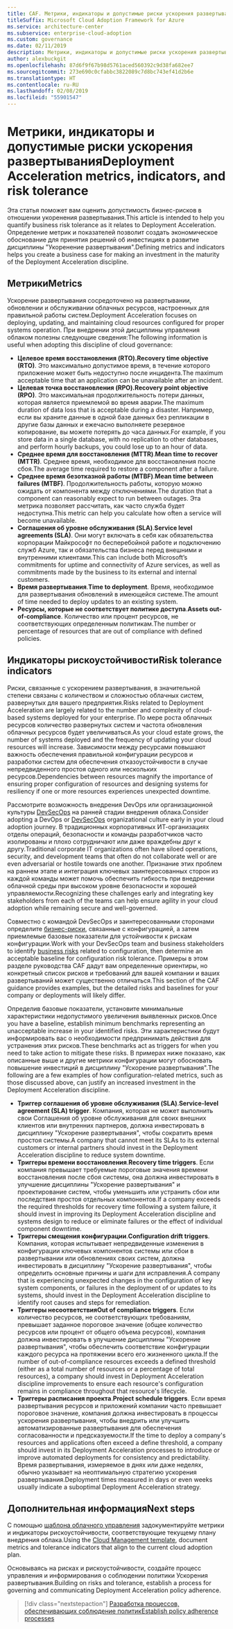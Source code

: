 ```yaml
---
title: CAF. Метрики, индикаторы и допустимые риски ускорения развертывания
titleSuffix: Microsoft Cloud Adoption Framework for Azure
ms.service: architecture-center
ms.subservice: enterprise-cloud-adoption
ms.custom: governance
ms.date: 02/11/2019
description: Метрики, индикаторы и допустимые риски ускорения развертывания
author: alexbuckgit
ms.openlocfilehash: 87d6f9f67b98d5761aced560392c9d38fa682ee7
ms.sourcegitcommit: 273e690c0cfabbc3822089c7d8bc743ef41d2b6e
ms.translationtype: HT
ms.contentlocale: ru-RU
ms.lasthandoff: 02/08/2019
ms.locfileid: "55901547"
---
```

# <a name="deployment-acceleration-metrics-indicators-and-risk-tolerance"></a><span data-ttu-id="3f4cb-103">Метрики, индикаторы и допустимые риски ускорения развертывания</span><span class="sxs-lookup"><span data-stu-id="3f4cb-103">Deployment Acceleration metrics, indicators, and risk tolerance</span></span>

<span data-ttu-id="3f4cb-104">Эта статья поможет вам оценить допустимость бизнес-рисков в отношении укоренения развертывания.</span><span class="sxs-lookup"><span data-stu-id="3f4cb-104">This article is intended to help you quantify business risk tolerance as it relates to Deployment Acceleration.</span></span> <span data-ttu-id="3f4cb-105">Определение метрик и показателей позволит создать экономическое обоснование для принятия решений об инвестициях в развитие дисциплины "Укоренение развертывания".</span><span class="sxs-lookup"><span data-stu-id="3f4cb-105">Defining metrics and indicators helps you create a business case for making an investment in the maturity of the Deployment Acceleration discipline.</span></span>

## <a name="metrics"></a><span data-ttu-id="3f4cb-106">Метрики</span><span class="sxs-lookup"><span data-stu-id="3f4cb-106">Metrics</span></span>

<span data-ttu-id="3f4cb-107">Ускорение развертывания сосредоточено на развертывании, обновлении и обслуживании облачных ресурсов, настроенных для правильной работы систем.</span><span class="sxs-lookup"><span data-stu-id="3f4cb-107">Deployment Acceleration focuses on deploying, updating, and maintaining cloud resources configured for proper systems operation.</span></span> <span data-ttu-id="3f4cb-108">При внедрении этой дисциплины управления облаком полезны следующие сведения:</span><span class="sxs-lookup"><span data-stu-id="3f4cb-108">The following information is useful when adopting this discipline of cloud governance:</span></span>

- <span data-ttu-id="3f4cb-109">**Целевое время восстановления (RTO).**</span><span class="sxs-lookup"><span data-stu-id="3f4cb-109">**Recovery time objective (RTO)**.</span></span> <span data-ttu-id="3f4cb-110">Это максимально допустимое время, в течение которого приложение может быть недоступно после инцидента.</span><span class="sxs-lookup"><span data-stu-id="3f4cb-110">The maximum acceptable time that an application can be unavailable after an incident.</span></span>
- <span data-ttu-id="3f4cb-111">**Целевая точка восстановления (RPO).**</span><span class="sxs-lookup"><span data-stu-id="3f4cb-111">**Recovery point objective (RPO)**.</span></span> <span data-ttu-id="3f4cb-112">Это максимальная продолжительность потери данных, которая является приемлемой во время аварии.</span><span class="sxs-lookup"><span data-stu-id="3f4cb-112">The maximum duration of data loss that is acceptable during a disaster.</span></span> <span data-ttu-id="3f4cb-113">Например, если вы храните данные в одной базе данных без репликации в другие базы данных и ежечасно выполняете резервное копирование, вы можете потерять до часа данных.</span><span class="sxs-lookup"><span data-stu-id="3f4cb-113">For example, if you store data in a single database, with no replication to other databases, and perform hourly backups, you could lose up to an hour of data.</span></span>
- <span data-ttu-id="3f4cb-114">**Среднее время для восстановления (MTTR)**.</span><span class="sxs-lookup"><span data-stu-id="3f4cb-114">**Mean time to recover (MTTR)**.</span></span> <span data-ttu-id="3f4cb-115">Среднее время, необходимое для восстановления после сбоя.</span><span class="sxs-lookup"><span data-stu-id="3f4cb-115">The average time required to restore a component after a failure.</span></span>
- <span data-ttu-id="3f4cb-116">**Среднее время безотказной работы (MTBF)**.</span><span class="sxs-lookup"><span data-stu-id="3f4cb-116">**Mean time between failures (MTBF)**.</span></span> <span data-ttu-id="3f4cb-117">Продолжительность работы, которую можно ожидать от компонента между отключениями.</span><span class="sxs-lookup"><span data-stu-id="3f4cb-117">The duration that a component can reasonably expect to run between outages.</span></span> <span data-ttu-id="3f4cb-118">Эта метрика позволяет рассчитать, как часто служба будет недоступна.</span><span class="sxs-lookup"><span data-stu-id="3f4cb-118">This metric can help you calculate how often a service will become unavailable.</span></span>
- <span data-ttu-id="3f4cb-119">**Соглашения об уровне обслуживания (SLA)**.</span><span class="sxs-lookup"><span data-stu-id="3f4cb-119">**Service level agreements (SLA)**.</span></span> <span data-ttu-id="3f4cb-120">Они могут включать в себя как обязательства корпорации Майкрософт по бесперебойной работе и подключению служб Azure, так и обязательства бизнеса перед внешними и внутренними клиентами.</span><span class="sxs-lookup"><span data-stu-id="3f4cb-120">This can include both Microsoft’s commitments for uptime and connectivity of Azure services, as well as commitments made by the business to its external and internal customers.</span></span>
- <span data-ttu-id="3f4cb-121">**Время развертывания**.</span><span class="sxs-lookup"><span data-stu-id="3f4cb-121">**Time to deployment**.</span></span> <span data-ttu-id="3f4cb-122">Время, необходимое для развертывания обновлений в имеющейся системе.</span><span class="sxs-lookup"><span data-stu-id="3f4cb-122">The amount of time needed to deploy updates to an existing system.</span></span>
- <span data-ttu-id="3f4cb-123">**Ресурсы, которые не соответствует политике доступа**.</span><span class="sxs-lookup"><span data-stu-id="3f4cb-123">**Assets out-of-compliance**.</span></span> <span data-ttu-id="3f4cb-124">Количество или процент ресурсов, не соответствующих определенным политикам.</span><span class="sxs-lookup"><span data-stu-id="3f4cb-124">The number or percentage of resources that are out of compliance with defined policies.</span></span>

## <a name="risk-tolerance-indicators"></a><span data-ttu-id="3f4cb-125">Индикаторы рискоустойчивости</span><span class="sxs-lookup"><span data-stu-id="3f4cb-125">Risk tolerance indicators</span></span>

<span data-ttu-id="3f4cb-126">Риски, связанные с ускорением развертывания, в значительной степени связаны с количеством и сложностью облачных систем, развернутых для вашего предприятия.</span><span class="sxs-lookup"><span data-stu-id="3f4cb-126">Risks related to Deployment Acceleration are largely related to the number and complexity of cloud-based systems deployed for your enterprise.</span></span> <span data-ttu-id="3f4cb-127">По мере роста облачных ресурсов количество развернутых систем и частота обновления облачных ресурсов будет увеличиваться.</span><span class="sxs-lookup"><span data-stu-id="3f4cb-127">As your cloud estate grows, the number of systems deployed and the frequency of updating your cloud resources will increase.</span></span> <span data-ttu-id="3f4cb-128">Зависимости между ресурсами повышают важность обеспечения правильной конфигурации ресурсов и разработки систем для обеспечения отказоустойчивости в случае непредвиденного простоя одного или нескольких ресурсов.</span><span class="sxs-lookup"><span data-stu-id="3f4cb-128">Dependencies between resources magnify the importance of ensuring proper configuration of resources and designing systems for resiliency if one or more resources experiences unexpected downtime.</span></span>

<!-- "en-us" location is required for the URL below. -->

<span data-ttu-id="3f4cb-129">Рассмотрите возможность внедрения DevOps или организационной культуры [DevSecOps](https://www.microsoft.com/en-us/securityengineering/devsecops) на ранней стадии внедрения облака.</span><span class="sxs-lookup"><span data-stu-id="3f4cb-129">Consider adopting a DevOps or [DevSecOps](https://www.microsoft.com/en-us/securityengineering/devsecops) organizational culture early in your cloud adoption journey.</span></span> <span data-ttu-id="3f4cb-130">В традиционных корпоративных ИТ-организациях отделы операций, безопасности и команды разработчиков часто изолированы и плохо сотрудничают или даже враждебны друг к другу.</span><span class="sxs-lookup"><span data-stu-id="3f4cb-130">Traditional corporate IT organizations often have siloed operations, security, and development teams that often do not collaborate well or are even adversarial or hostile towards one another.</span></span> <span data-ttu-id="3f4cb-131">Признание этих проблем на раннем этапе и интеграция ключевых заинтересованных сторон из каждой команды может помочь обеспечить гибкость при внедрении облачной среды при высоком уровне безопасности и хорошей управляемости.</span><span class="sxs-lookup"><span data-stu-id="3f4cb-131">Recognizing these challenges early and integrating key stakeholders from each of the teams can help ensure agility in your cloud adoption while remaining secure and well-governed.</span></span>

<span data-ttu-id="3f4cb-132">Совместно с командой DevSecOps и заинтересованными сторонами определите [бизнес-риски](business-risks.md), связанные с конфигурацией, а затем приемлемые базовые показатели для устойчивости к рискам конфигурации.</span><span class="sxs-lookup"><span data-stu-id="3f4cb-132">Work with your DevSecOps team and business stakeholders to identify [business risks](business-risks.md) related to configuration, then determine an acceptable baseline for configuration risk tolerance.</span></span> <span data-ttu-id="3f4cb-133">Примеры в этом разделе руководства CAF дадут вам определенные ориентиры, но конкретный список рисков и требований для вашей компании и ваших развертываний может существенно отличаться.</span><span class="sxs-lookup"><span data-stu-id="3f4cb-133">This section of the CAF guidance provides examples, but the detailed risks and baselines for your company or deployments will likely differ.</span></span>

<span data-ttu-id="3f4cb-134">Определив базовые показатели, установите минимальные характеристики недопустимого увеличения выявленных рисков.</span><span class="sxs-lookup"><span data-stu-id="3f4cb-134">Once you have a baseline, establish minimum benchmarks representing an unacceptable increase in your identified risks.</span></span> <span data-ttu-id="3f4cb-135">Эти характеристики будут информировать вас о необходимости предпринимать действия для устранения этих рисков.</span><span class="sxs-lookup"><span data-stu-id="3f4cb-135">These benchmarks act as triggers for when you need to take action to mitigate these risks.</span></span> <span data-ttu-id="3f4cb-136">В примерах ниже показано, как описанные выше и другие метрики конфигурации могут обосновать повышение инвестиций в дисциплину "Ускорение развертывания".</span><span class="sxs-lookup"><span data-stu-id="3f4cb-136">The following are a few examples of how configuration-related metrics, such as those discussed above, can justify an increased investment in the Deployment Acceleration discipline.</span></span>

- <span data-ttu-id="3f4cb-137">**Триггер соглашения об уровне обслуживания (SLA)**.</span><span class="sxs-lookup"><span data-stu-id="3f4cb-137">**Service-level agreement (SLA) trigger**.</span></span> <span data-ttu-id="3f4cb-138">Компания, которая не может выполнить свои Соглашения об уровне обслуживания для своих внешних клиентов или внутренних партнеров, должна инвестировать в дисциплину "Ускорение развертывания", чтобы сократить время простоя системы.</span><span class="sxs-lookup"><span data-stu-id="3f4cb-138">A company that cannot meet its SLAs to its external customers or internal partners should invest in the Deployment Acceleration discipline to reduce system downtime.</span></span>
- <span data-ttu-id="3f4cb-139">**Триггеры времени восстановления**.</span><span class="sxs-lookup"><span data-stu-id="3f4cb-139">**Recovery time triggers**.</span></span> <span data-ttu-id="3f4cb-140">Если компания превышает требуемые пороговые значения времени восстановления после сбоя системы, она должна инвестировать в улучшение дисциплины "Ускорение развертывания" и проектирование систем, чтобы уменьшить или устранить сбои или последствия простоя отдельных компонентов.</span><span class="sxs-lookup"><span data-stu-id="3f4cb-140">If a company exceeds the required thresholds for recovery time following a system failure, it should invest in improving its Deployment Acceleration discipline and systems design to reduce or eliminate failures or the effect of individual component downtime.</span></span>
- <span data-ttu-id="3f4cb-141">**Триггеры смещения конфигурации**.</span><span class="sxs-lookup"><span data-stu-id="3f4cb-141">**Configuration drift triggers**.</span></span> <span data-ttu-id="3f4cb-142">Компания, которая испытывает непредвиденные изменения в конфигурации ключевых компонентов системы или сбои в развертывании или обновлениях своих систем, должна инвестировать в дисциплину "Ускорение развертывания", чтобы определить основные причины и шаги для исправления.</span><span class="sxs-lookup"><span data-stu-id="3f4cb-142">A company that is experiencing unexpected changes in the configuration of key system components, or failures in the deployment of or updates to its systems, should invest in the Deployment Acceleration discipline to identify root causes and steps for remediation.</span></span>  
- <span data-ttu-id="3f4cb-143">**Триггеры несоответствия**</span><span class="sxs-lookup"><span data-stu-id="3f4cb-143">**Out of compliance triggers**.</span></span> <span data-ttu-id="3f4cb-144">Если количество ресурсов, не соответствующих требованиям, превышает заданное пороговое значение (общее количество ресурсов или процент от общего объема ресурсов), компания должна инвестировать в улучшение дисциплины "Ускорение развертывания", чтобы обеспечить соответствие конфигурации каждого ресурса на протяжении всего его жизненного цикла.</span><span class="sxs-lookup"><span data-stu-id="3f4cb-144">If the number of out-of-compliance resources exceeds a defined threshold (either as a total number of resources or a percentage of total resources), a company should invest in Deployment Acceleration discipline improvements to ensure each resource's configuration remains in compliance throughout that resource's lifecycle.</span></span>
- <span data-ttu-id="3f4cb-145">**Триггеры расписания проекта**.</span><span class="sxs-lookup"><span data-stu-id="3f4cb-145">**Project schedule triggers**.</span></span> <span data-ttu-id="3f4cb-146">Если время развертывания ресурсов и приложений компании часто превышает пороговое значение, компания должна инвестировать в процессы ускорения развертывания, чтобы внедрить или улучшить автоматизированные развертывания для обеспечения согласованности и предсказуемости.</span><span class="sxs-lookup"><span data-stu-id="3f4cb-146">If the time to deploy a company's resources and applications often exceed a define threshold, a company should invest in its Deployment Acceleration processes to introduce or improve automated deployments for consistency and predictability.</span></span> <span data-ttu-id="3f4cb-147">Время развертывания, измеряемое в днях или даже неделях, обычно указывает на неоптимальную стратегию ускорения развертывания.</span><span class="sxs-lookup"><span data-stu-id="3f4cb-147">Deployment times measured in days or even weeks usually indicate a suboptimal Deployment Acceleration strategy.</span></span>

## <a name="next-steps"></a><span data-ttu-id="3f4cb-148">Дополнительная информация</span><span class="sxs-lookup"><span data-stu-id="3f4cb-148">Next steps</span></span>

<span data-ttu-id="3f4cb-149">С помощью [шаблона облачного управления](./template.md) задокументируйте метрики и индикаторы рискоустойчивости, соответствующие текущему плану внедрения облака.</span><span class="sxs-lookup"><span data-stu-id="3f4cb-149">Using the [Cloud Management template](./template.md), document metrics and tolerance indicators that align to the current cloud adoption plan.</span></span>

<span data-ttu-id="3f4cb-150">Основываясь на рисках и рискоустойчивости, создайте процесс управления и информирования о соблюдении политики Ускорения развертывания.</span><span class="sxs-lookup"><span data-stu-id="3f4cb-150">Building on risks and tolerance, establish a process for governing and communicating Deployment Acceleration policy adherence.</span></span>

> [!div class="nextstepaction"]
> [<span data-ttu-id="3f4cb-151">Разработка процессов, обеспечивающих соблюдение политик</span><span class="sxs-lookup"><span data-stu-id="3f4cb-151">Establish policy adherence processes</span></span>](compliance-processes.md)
